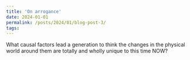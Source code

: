 ```yaml
---
title: 'On arrogance'
date: 2024-01-01
permalink: /posts/2024/01/blog-post-3/
tags:
---
```


What causal factors lead a generation to think the changes in the physical world around them are totally and wholly unique to this time NOW?
